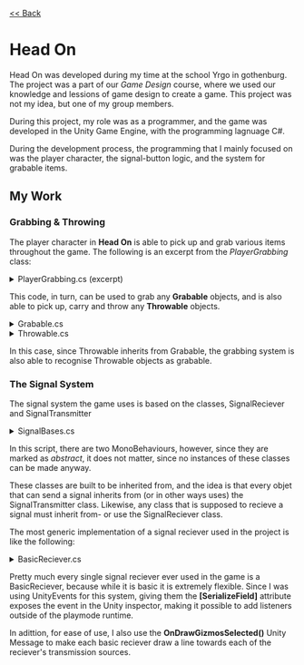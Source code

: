 [<< Back](https://salmaster1.github.io/Portfolio/)

# Head On

Head On was developed during my time at the school Yrgo in gothenburg. The project was a part of our *Game Design* course, where we used our knowledge and lessions of game design to create a game. This project was not my idea, but one of my group members.

During this project, my role was as a programmer, and the game was developed in the Unity Game Engine, with the programming lagnuage C#.

During the development process, the programming that I mainly focused on was the player character, the signal-button logic, and the system for grabable items.

## My Work

### Grabbing & Throwing

The player character in **Head On** is able to pick up and grab various items throughout the game. The following is an excerpt from the *PlayerGrabbing* class:

<details><summary>PlayerGrabbing.cs (excerpt)</summary>
  <pre>

private void TryGrabObject(bool requireClick)
{
    Grabable g = GetClosestGrabable();
    if (g == null) return;
    if (requireClick != g.RequireClick) return;
    if (g != null && g.GetType() == typeof(Throwable) && grabDelayTimer <= 0)
    {
        if (transform.parent.parent = g.transform) //Unchild player if grabbing box that player is standing on
            transform.parent.parent = null;
        SetHeldItem((Throwable)g);
    }
    else if (g != null)
    {
        //Ledge grab
        if (activeInputType == InputType.Controller && grabDelayTimer <= 0)
        {
            grabDelayTimer = 0.2f;
            if (currentGrabable != null)
            {
                currentGrabable.ToggleGrabableVisual(false);
                currentGrabable = null;
            }
            g.HoldItem();
        }
        else if (activeInputType == InputType.KeyboardMouse && grabDelayTimer <= 0)
        {
            grabDelayTimer = 0.2f;
            if (currentGrabable != null)
            {
                currentGrabable.ToggleGrabableVisual(false);
                currentGrabable = null;
            }
            g.HoldItem();
        }
    }
    //Grab lever
    if (currentThrowable == null)
    {
        EnableArms();
    }
    else
    {
        foreach (var item in arms)
        {
            item.Renderer.enabled = false;
        }
        playerAnimations.SetAnimationMode(AnimationMode.Carrying);
        playerAnimations.UpdateAnimation();
    }
}

public void SetHeldItem(Throwable newThrowable)
{
    if (carrying)
    {
        Throw(0, Vector2.down);
    }
    if (newThrowable != null)
    {
        currentThrowable = newThrowable;
        currentThrowable.transform.parent = heldItemPosition;
        currentThrowable.transform.localPosition = Vector2.zero;
        currentThrowable.HoldItem();
        if (currentThrowable.CompareTag("Head"))
        {
            currentThrowable.transform.rotation = Quaternion.identity;
            currentThrowable.transform.localScale = new Vector3(2, 2);
        }
        Invoke(nameof(SetCarryingTrue), pickupGracePeriod);
        heldItemRenderer.enabled = true;
        playerMovement.ArmSFX(true);
    }
    else
    {
        EnableArms();
    }
}

private void Throw(float force, Vector2 direction)
{
    if (currentThrowable == null) return;
    currentThrowable.ThrowItem(force, direction);
    currentThrowable = null;
    currentGrabable = null;
    carrying = false;
    aiming = false;
    currentForce = 0;
    playerMovement.SetMovementStatus(carrying, aiming);
    heldItemRenderer.enabled = false;
    grabDelayTimer = 0.7f;
    EnableArms();
    if (force != 0)
    {
        playerMovement.ThrowSFX();
        playerAnimations.ThrowAnimation();
        playerAnimations.SetAnimationMode(AnimationMode.None);
    }
    else
    {
        playerAnimations.SetAnimationMode(AnimationMode.None);
        playerAnimations.UpdateAnimation();
    }
}

float GetForceModifier(Vector2 delta)
{
    //Throws object based on mouse position
    if (activeInputType == InputType.KeyboardMouse)
    {
        return Mathf.Clamp(delta.magnitude * mouse_forceModifier / maxThrowForceModifier, 3, maxThrowForceModifier);
    }
    else if (activeInputType == InputType.Controller)
    {
        return maxThrowForceModifier;
    }
    return maxThrowForceModifier;
}

Vector2 GetCalculatedPosition(float velocity, Vector2 direction, float time)
{
    //Calcuates the future position of a throw, using physics formulas for Projectile Motion in 2D space
    float x = currentThrowable.transform.position.x + direction.x * velocity * time;
    float y = currentThrowable.transform.position.y + direction.y * velocity * time - 9.82f * time * time / 2;
    return new Vector2(x, y);
}
  </pre>
</details>

This code, in turn, can be used to grab any **Grabable** objects, and is also able to pick up, carry and throw any **Throwable** objects.

<details><summary>Grabable.cs</summary>
  <pre>

using System.Collections;
using System.Collections.Generic;
using UnityEngine;

public abstract class Grabable : MonoBehaviour
{
    [SerializeField] bool requireClickToGrab = true;
    public bool RequireClick { get { return requireClickToGrab; } }

    protected Collider2D col;
    public Collider2D Collider { get { return col; } }
    public abstract void HoldItem();

    [SerializeField] protected GameObject highlight;
    
    private void Start()
    {
        if (GrabablesManager.Instance != null && GrabablesManager.Instance.IsInitialized && !GrabablesManager.Instance.Grabables.Contains(this))
        {
            GrabablesManager.Instance.Grabables.Add(this);
        }
    }

    private void OnEnable()
    {
        if (GrabablesManager.Instance != null && GrabablesManager.Instance.IsInitialized && !GrabablesManager.Instance.Grabables.Contains(this))
        {
            GrabablesManager.Instance.Grabables.Add(this);
        }
    }

    private void OnDisable()
    {
        if (GrabablesManager.Instance == null) { return; }
        GrabablesManager.Instance.Grabables.Remove(this);
    }

    private void OnDestroy()
    {
        if(GrabablesManager.Instance == null) { return; }
        GrabablesManager.Instance.Grabables.Remove(this);
    }

    public virtual void ToggleGrabableVisual(bool toggle)
    {
        if (highlight != null)
        {
            highlight.SetActive(toggle);
        }
    }
}
  </pre>
</details>

<details><summary>Throwable.cs</summary>
  <pre>

using System.Collections;
using System.Collections.Generic;
using UnityEngine;

public class Throwable : Grabable
{
    public Rigidbody2D Rigidbody { get; private set; }

    Transform defaultParent;
    public Transform DefaultParent { get { return defaultParent; } }
    [SerializeField] AudioClip collisionClip;
    [SerializeField] float throwRotation = 25;
    [SerializeField] bool causeCamShake = false;
    [SerializeField] bool resetOnDeath = false;
    [SerializeField] float maxShakeAmount = 0.15f;
    ParticleSystem ps;
    bool isHeld;
    public bool IsHeld { get { return isHeld; } }
    CameraMovement cameraMovement;

    public static Throwable Head {get; private set;}

    private void Awake()
    {
        Rigidbody = GetComponent&#60;Rigidbody2D&#62;();
        col = GetComponent&#60;Collider2D&#62;();
        if(!TryGetComponent&#60;ParticleSystem&#62;(out ps))
        {
            ps = GetComponentInChildren&#60;ParticleSystem&#62;();
        }

        defaultParent = transform.parent;
        cameraMovement = Camera.main.GetComponent&#60;CameraMovement&#62;();
        if(gameObject.CompareTag("Head"))
        {
            Head = this;
        }
    }

    public override void HoldItem()
    {
        if(!enabled)
        {
            return;
        }

        isHeld = true;
        Rigidbody.bodyType = RigidbodyType2D.Static;
        col.enabled = false;
        Rigidbody.simulated = false;
    }

    public void ThrowItem(float force, Vector2 direction)
    {
        isHeld = false;
        transform.parent = defaultParent;
        //col.enabled = true;
        Rigidbody.bodyType = RigidbodyType2D.Dynamic;
        Rigidbody.simulated = true;
        Rigidbody.AddTorque(throwRotation * direction.x);
        Rigidbody.AddForce(force * direction, ForceMode2D.Impulse);
        Invoke(nameof(EnableCollider), 0.1f);
    }

    void EnableCollider()
    {
        col.enabled=true;
    }

    public override void ToggleGrabableVisual(bool toggle)
    {
        if (ps != null)
        {
            if (toggle)
            {
                ps.Play();
            }
            else
            {
                ps.Stop();
            }
        }

        if (highlight != null)
        {
            highlight.SetActive(toggle);
        }
    }

    private void OnCollisionEnter2D(Collision2D collision)
    {
        if(collisionClip == null)
        {
            return;
        }

        if(collision.relativeVelocity.sqrMagnitude > 0.01f)
        {
            AudioManager.Instance.PlayAudio(collisionClip, transform.position);
            
            if (causeCamShake)
            {
                cameraMovement.CameraShake(Mathf.Clamp(maxShakeAmount*(collision.relativeVelocity.sqrMagnitude*0.01f),0.1f,maxShakeAmount), collision.relativeVelocity);
            }
        }

        if(collision.gameObject.CompareTag("Player") && collision.enabled)
        {
            //Child player to throwable
            collision.transform.parent = transform;
        }
    }
    private void OnCollisionExit2D(Collision2D collision)
    {
        if (collision.gameObject.CompareTag("Player") && collision.enabled)
        {
            collision.transform.parent = null;
        }
    }

    public void ResetMe()
    {
        if (!resetOnDeath || gameObject.CompareTag("Head")) return;

        transform.localPosition = Vector3.zero;
        transform.eulerAngles = Vector3.zero;

        Rigidbody.angularVelocity = 0f;
        Rigidbody.velocity = Vector3.zero;
    }
}

  </pre>
</details>



In this case, since Throwable inherits from Grabable, the grabbing system is also able to recognise Throwable objects as grabable.

### The Signal System

The signal system the game uses is based on the classes, SignalReciever and SignalTransmitter

<details><summary>SignalBases.cs</summary>
  <pre>

using System.Collections.Generic;
using UnityEngine;
using UnityEngine.Events;

public abstract class SignalTransmitter : MonoBehaviour
{
    protected List&#60;SignalReciever&#62; recievers = new();
    public List&#60;SignalReciever&#62; Recievers { get { return recievers; } set { recievers = value; } }

    protected bool state;

    public abstract void TransmitSignal();

    public abstract bool GetSignalState();
}

public abstract class SignalReciever : MonoBehaviour
{
    [SerializeField] protected Transmitter[] sources;

    [SerializeField] protected UnityEvent onSignalActivated, onSignalDeactivated;

    protected bool? state = null;

    protected virtual void Start()
    {
        if(sources == null || sources.Length == 0) 
        {
            return; 
        }

        foreach (var source in sources)
        {
            if(source != null && source.Source != null)
            {
                source.Source.Recievers.Add(this);
            }
        }

        RecieveSignal();
    }

    public abstract void RecieveSignal();
}


[System.Serializable]
public class Transmitter
{
    [SerializeField] SignalTransmitter source;
    public SignalTransmitter Source { get { return source; } }

    [SerializeField] bool activeState = true;
    public bool ActiveState { get { return activeState; } }
}
  </pre>
</details>

In this script, there are two MonoBehaviours, however, since they are marked as *abstract*, it does not matter, since no instances of these classes can be made anyway.

These classes are built to be inherited from, and the idea is that every objet that can send a signal inherits from (or in other ways uses) the SignalTransmitter class. Likewise, any class that is supposed to recieve a signal must inherit from- or use the SignalReciever class.

The most generic implementation of a signal reciever used in the project is like the following:

<details><summary>BasicReciever.cs</summary>
  <pre>

using System.Collections;
using System.Collections.Generic;
using UnityEngine;

public class BasicReciever : SignalReciever
{
    public override void RecieveSignal()
    {
        bool active = true;
        foreach (var source in sources)
        {
            if(source.Source.GetSignalState() != source.ActiveState)
            {
                active = false;
                break;
            }
        }

        state ??= !active;

        if (state != active)
        {
            if (active)
            {
                state = true;
                if(onSignalActivated.GetPersistentEventCount() &#62; 0)
                    onSignalActivated.Invoke();
            }
            else
            {
                state = false;
                if (onSignalDeactivated.GetPersistentEventCount() &#62; 0)
                    onSignalDeactivated.Invoke();
            }
        }
    }

    private void OnDrawGizmosSelected()
    {
        if((sources == null) || (sources != null && sources.Length == 0))
        {
            return;
        }

        foreach (var source in sources)
        {
            if (source.Source != null)
            {
                if (source.ActiveState)
                {
                    Gizmos.color = Color.green;
                }
                else
                {
                    Gizmos.color = Color.red;
                }

                Gizmos.DrawLine(transform.position, source.Source.transform.position);
            }
        }
    }
}
  </pre>
</details>

Pretty much every single signal reciever ever used in the game is a BasicReciever, because while it is basic it is extremely flexible.
Since I was using UnityEvents for this system, giving them the **[SerializeField]** attribute exposes the event in the Unity inspector, making it possible to add listeners outside of the playmode runtime.

In adittion, for ease of use, I also use the **OnDrawGizmosSelected()** Unity Message to make each basic reciever draw a line towards each of the reciever's transmission sources.